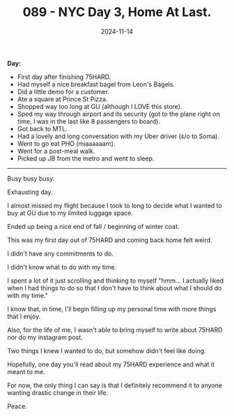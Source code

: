 ﻿---
title: 089 - NYC Day 3, Home At Last.
date: 2024-11-14
categories: ["daily"]
tags: posts

---
**Day:** 

- First day after finishing 75HARD.
- Had myself a nice breakfast bagel from Leon's Bagels.
- Did a little demo for a customer.
- Ate a square at Prince St Pizza.
- Shopped way too long at GU (although I LOVE this store).
- Sped my way through airport and its security (got to the plane right on time, I was in the last like 8 passengers to board).
- Got back to MTL.
- Had a lovely and long conversation with my Uber driver (s/o to Soma).
- Went to go eat PHO (miaaaaaam).
- Went for a post-meal walk.
- Picked up JB from the metro and went to sleep.
---
Busy busy busy.

Exhausting day.

I almost missed my flight because I took to long to decide what I wanted to buy at GU due to my limited luggage space.

Ended up being a nice end of fall / beginning of winter coat.

This was my first day out of 75HARD and coming back home felt weird.

I didn't have any commitments to do.

I didn't know what to do with my time.

I spent a lot of it just scrolling and thinking to myself "hmm... I actually liked when I had things to do so that I don't have to think about what I should do with my time."

I know that, in time, I'll begin filling up my personal time with more things that I enjoy.

Also, for the life of me, I wasn't able to bring myself to write about 75HARD nor do my instagram post.

Two things I knew I wanted to do, but somehow didn't feel like doing.

Hopefully, one day you'll read about my 75HARD experience and what it meant to me.

For now, the only thing I can say is that I definitely recommend it to anyone wanting drastic change in their life.

Peace.
